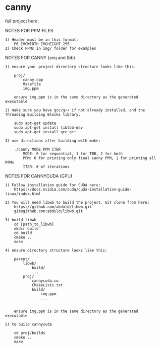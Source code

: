 # canny

full project here:


NOTES FOR PPM FILES

    1) Header must be in this format:
        P6 IMGWIDTH IMGHEIGHT 255
    2) Check PPMs in img/ folder for examples



NOTES FOR CANNY (seq and tbb)

    1) ensure your project directory structure looks like this:

        proj/
            canny.cpp
            Makefile
            img.ppm

        ensure img.ppm is in the same directory as the generated executable

    2) make sure you have gcc/g++ if not already installed, and the Threading Building Blocks library.

        sudo apt-get update
        sudo apt-get install libtbb-dev
        sudo apt-get install gcc g++ 
        
    3) use directions after building with make:

        ./canny MODE PPM ITER
            MODE: 0 for sequential, 1 for TBB, 2 for both
            PPM: 0 for printing only final canny PPM, 1 for printing all PPMs
            ITER: # of iterations



NOTES FOR CANNYCUDA (GPU)

    1) Follow installation guide for CUDA here:
        https://docs.nvidia.com/cuda/cuda-installation-guide-linux/index.html

    2) You will need libwb to build the project. Git clone from here:
        https://github.com/abduld/libwb.git
        git@github.com:abduld/libwb.git

    3) build libwb
        cd [path_to_libwb]
        mkdir build
        cd build
        cmake ..
        make
    
    4) ensure directory structure looks like this:

        parent/
            libwb/
                build/
                ...
            proj/
                cannycuda.cu
                CMakeLists.txt
                build/
                    img.ppm
                    ...
                
            
        ensure img.ppm is in the same directory as the generated executable

    5) to build cannycuda

        cd proj/builds
        cmake ..
        make
    